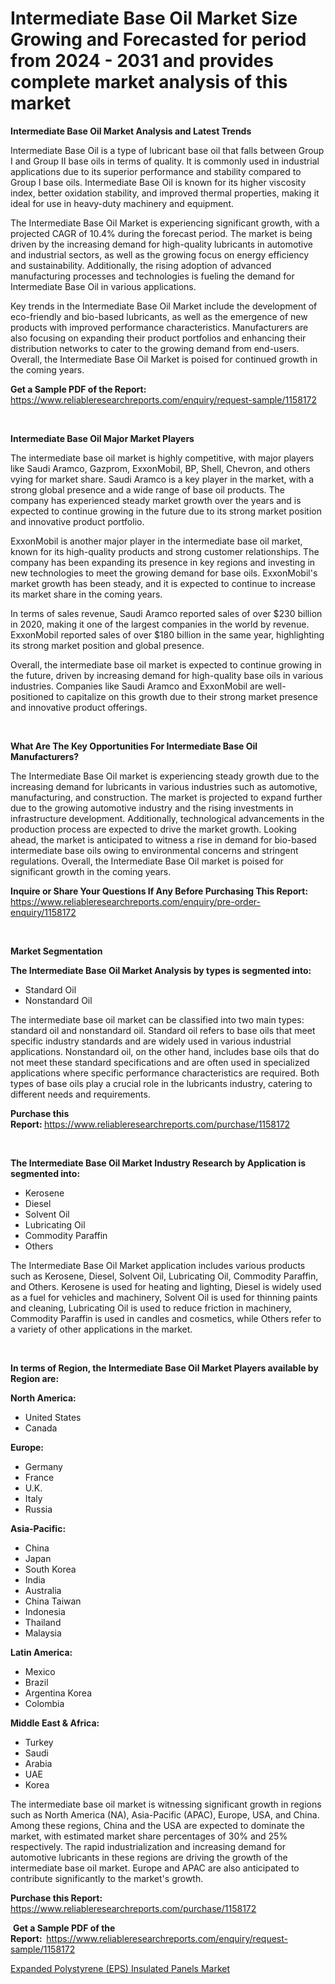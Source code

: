 <p><h1>Intermediate Base Oil Market Size Growing and Forecasted for period from 2024 - 2031 and provides complete market analysis of this market</h1></p><p><strong>Intermediate Base Oil Market Analysis and Latest Trends</strong></p>
<p><p>Intermediate Base Oil is a type of lubricant base oil that falls between Group I and Group II base oils in terms of quality. It is commonly used in industrial applications due to its superior performance and stability compared to Group I base oils. Intermediate Base Oil is known for its higher viscosity index, better oxidation stability, and improved thermal properties, making it ideal for use in heavy-duty machinery and equipment.</p><p>The Intermediate Base Oil Market is experiencing significant growth, with a projected CAGR of 10.4% during the forecast period. The market is being driven by the increasing demand for high-quality lubricants in automotive and industrial sectors, as well as the growing focus on energy efficiency and sustainability. Additionally, the rising adoption of advanced manufacturing processes and technologies is fueling the demand for Intermediate Base Oil in various applications.</p><p>Key trends in the Intermediate Base Oil Market include the development of eco-friendly and bio-based lubricants, as well as the emergence of new products with improved performance characteristics. Manufacturers are also focusing on expanding their product portfolios and enhancing their distribution networks to cater to the growing demand from end-users. Overall, the Intermediate Base Oil Market is poised for continued growth in the coming years.</p></p>
<p><strong>Get a Sample PDF of the Report:&nbsp;</strong> <a href="https://www.reliableresearchreports.com/enquiry/request-sample/1158172">https://www.reliableresearchreports.com/enquiry/request-sample/1158172</a></p>
<p>&nbsp;</p>
<p><strong>Intermediate Base Oil Major Market Players</strong></p>
<p><p>The intermediate base oil market is highly competitive, with major players like Saudi Aramco, Gazprom, ExxonMobil, BP, Shell, Chevron, and others vying for market share. Saudi Aramco is a key player in the market, with a strong global presence and a wide range of base oil products. The company has experienced steady market growth over the years and is expected to continue growing in the future due to its strong market position and innovative product portfolio.</p><p>ExxonMobil is another major player in the intermediate base oil market, known for its high-quality products and strong customer relationships. The company has been expanding its presence in key regions and investing in new technologies to meet the growing demand for base oils. ExxonMobil's market growth has been steady, and it is expected to continue to increase its market share in the coming years.</p><p>In terms of sales revenue, Saudi Aramco reported sales of over $230 billion in 2020, making it one of the largest companies in the world by revenue. ExxonMobil reported sales of over $180 billion in the same year, highlighting its strong market position and global presence.</p><p>Overall, the intermediate base oil market is expected to continue growing in the future, driven by increasing demand for high-quality base oils in various industries. Companies like Saudi Aramco and ExxonMobil are well-positioned to capitalize on this growth due to their strong market presence and innovative product offerings.</p></p>
<p>&nbsp;</p>
<p><strong>What Are The Key Opportunities For Intermediate Base Oil Manufacturers?</strong></p>
<p><p>The Intermediate Base Oil market is experiencing steady growth due to the increasing demand for lubricants in various industries such as automotive, manufacturing, and construction. The market is projected to expand further due to the growing automotive industry and the rising investments in infrastructure development. Additionally, technological advancements in the production process are expected to drive the market growth. Looking ahead, the market is anticipated to witness a rise in demand for bio-based intermediate base oils owing to environmental concerns and stringent regulations. Overall, the Intermediate Base Oil market is poised for significant growth in the coming years.</p></p>
<p><strong>Inquire or Share Your Questions If Any Before Purchasing This Report:</strong> <a href="https://www.reliableresearchreports.com/enquiry/pre-order-enquiry/1158172">https://www.reliableresearchreports.com/enquiry/pre-order-enquiry/1158172</a></p>
<p>&nbsp;</p>
<p><strong>Market Segmentation</strong></p>
<p><strong>The Intermediate Base Oil Market Analysis by types is segmented into:</strong></p>
<p><ul><li>Standard Oil</li><li>Nonstandard Oil</li></ul></p>
<p><p>The intermediate base oil market can be classified into two main types: standard oil and nonstandard oil. Standard oil refers to base oils that meet specific industry standards and are widely used in various industrial applications. Nonstandard oil, on the other hand, includes base oils that do not meet these standard specifications and are often used in specialized applications where specific performance characteristics are required. Both types of base oils play a crucial role in the lubricants industry, catering to different needs and requirements.</p></p>
<p><strong>Purchase this Report:&nbsp;</strong><a href="https://www.reliableresearchreports.com/purchase/1158172">https://www.reliableresearchreports.com/purchase/1158172</a></p>
<p>&nbsp;</p>
<p><strong>The Intermediate Base Oil Market Industry Research by Application is segmented into:</strong></p>
<p><ul><li>Kerosene</li><li>Diesel</li><li>Solvent Oil</li><li>Lubricating Oil</li><li>Commodity Paraffin</li><li>Others</li></ul></p>
<p><p>The Intermediate Base Oil Market application includes various products such as Kerosene, Diesel, Solvent Oil, Lubricating Oil, Commodity Paraffin, and Others. Kerosene is used for heating and lighting, Diesel is widely used as a fuel for vehicles and machinery, Solvent Oil is used for thinning paints and cleaning, Lubricating Oil is used to reduce friction in machinery, Commodity Paraffin is used in candles and cosmetics, while Others refer to a variety of other applications in the market.</p></p>
<p>&nbsp;</p>
<p><strong>In terms of Region, the Intermediate Base Oil Market Players available by Region are:</strong></p>
<p>
    <p> <strong> North America: </strong>
        <ul>
            <li>United States</li>
            <li>Canada</li>
        </ul>
        </p> 
    <p> <strong> Europe: </strong>
        <ul>
            <li>Germany</li>
            <li>France</li>
            <li>U.K.</li>
            <li>Italy</li>
            <li>Russia</li>
        </ul>
        </p> 
    <p> <strong> Asia-Pacific: </strong>
        <ul>
            <li>China</li>
            <li>Japan</li>
            <li>South Korea</li>
            <li>India</li>
            <li>Australia</li>
            <li>China Taiwan</li>
            <li>Indonesia</li>
            <li>Thailand</li>
            <li>Malaysia</li>
        </ul>
        </p> 
    <p> <strong> Latin America: </strong>
        <ul>
            <li>Mexico</li>
            <li>Brazil</li>
            <li>Argentina Korea</li>
            <li>Colombia</li>
        </ul>
        </p> 
    <p> <strong> Middle East & Africa: </strong>
        <ul>
            <li>Turkey</li>
            <li>Saudi</li>
            <li>Arabia</li>
            <li>UAE</li>
            <li>Korea</li>
        </ul>
    </p>
    </p>
<p><p>The intermediate base oil market is witnessing significant growth in regions such as North America (NA), Asia-Pacific (APAC), Europe, USA, and China. Among these regions, China and the USA are expected to dominate the market, with estimated market share percentages of 30% and 25% respectively. The rapid industrialization and increasing demand for automotive lubricants in these regions are driving the growth of the intermediate base oil market. Europe and APAC are also anticipated to contribute significantly to the market's growth.</p></p>
<p><strong>Purchase this Report: </strong><a href="https://www.reliableresearchreports.com/purchase/1158172">https://www.reliableresearchreports.com/purchase/1158172</a></p>
<p>&nbsp;<strong>Get a Sample PDF of the Report:&nbsp;&nbsp;</strong><a href="https://www.reliableresearchreports.com/enquiry/request-sample/1158172">https://www.reliableresearchreports.com/enquiry/request-sample/1158172</a></p>
<p><strong></strong></p>
<p><p><a href="https://butternut-bug-553.notion.site/Expanded-Polystyrene-EPS-Insulated-Panels-Market-Size-Reflecting-a-Forecast-Till-2031-Market-By-T-402e967e4d144f2293d28ebc8186fd61">Expanded Polystyrene (EPS) Insulated Panels Market</a></p></p>